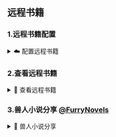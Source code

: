## 远程书籍
### 1.远程书籍配置
<details><summary> ☁️ 配置远程书籍 </summary>

书架菜单 - 远程书籍 - 右上角三点菜单 - 服务器配置 - 加号 - 添加服务器配置信息

![img](./pic/RemoteBooksSettings0.png)

![img](./pic/RemoteBooksSettings1.png)

![img](./pic/RemoteBooksSettings2.png)

点击加号，添加服务器配置

![img](./pic/RemoteBooksSettings3.png)

填入 Webdav 服务器配置信息

![img](./pic/RemoteBooksSettings4.png)

> 地址 `url` 填入 Webdav 服务器地址
>
> 账户 `username` 填入注册邮箱
>
> 密码 `password` 填入 **应用密码（非账户密码）**

保存，选择添加的服务器

![img](./pic/RemoteBooksSettings5.png)
</details>


### 2.查看远程书籍
<details><summary> 👀 查看远程书籍 </summary>

刷新，查看文件

![img](./pic/RemoteBooksSettings6.png)

选择书籍，放入书架

![img](./pic/RemoteBooksSettings7.png)
</details>


### 3.兽人小说分享 [@FurryNovels](https://t.me/FurryReading/2145)
<details><summary> 🐺 兽人小说分享 </summary>

> https://t.me/FurryReading/2145
> 
> [兽人小说服务器配置信息](https://github.com/DowneyRem/FurryNovels/blob/main/doc/RemoteBooks.md#2-%E5%85%BD%E4%BA%BA%E5%B0%8F%E8%AF%B4%E6%9C%8D%E5%8A%A1%E5%99%A8%E9%85%8D%E7%BD%AE)
</details>